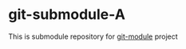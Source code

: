 # git-submodule-A

This is submodule repository for [git-module](https://github.com/vtyurinmn/git-module) project